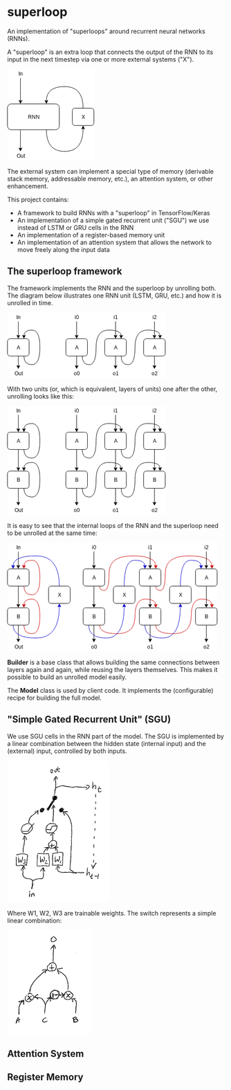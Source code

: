 # superloop

An implementation of "superloops" around recurrent neural networks (RNNs).

A "superloop" is an extra loop that connects the output of the RNN to
its input in the next timestep via one or more external systems ("X").

![superloop overview](https://raw.githubusercontent.com/csirmaz/superloop/master/img/superloop1.png)

The external system can implement a special type of memory (derivable stack memory,
addressable memory, etc.), an attention system, or other enhancement.

This project contains:

- A framework to build RNNs with a "superloop" in TensorFlow/Keras
- An implementation of a simple gated recurrent unit ("SGU") we use instead of LSTM or GRU cells in the RNN
- An implementation of a register-based memory unit
- An implementation of an attention system that allows the network to move freely along the input data

## The superloop framework

The framework implements the RNN and the superloop by unrolling both.
The diagram below illustrates one RNN unit (LSTM, GRU, etc.) and how it is
unrolled in time.

![unrolling one unit](https://raw.githubusercontent.com/csirmaz/superloop/master/img/superloop2.png)

With two units (or, which is equivalent, layers of units) one after the other,
unrolling looks like this:

![unrolling two units](https://raw.githubusercontent.com/csirmaz/superloop/master/img/superloop3.png)

It is easy to see that the internal loops of the RNN and the superloop need to be unrolled
at the same time:

![unrolling the superloop](https://raw.githubusercontent.com/csirmaz/superloop/master/img/superloop4.png)

**Builder** is a base class that allows building the same connections between layers
again and again, while reusing the layers themselves. This makes it possible to build
an unrolled model easily.

The **Model** class is used by client code. It implements the (configurable) recipe for building the full model.

## "Simple Gated Recurrent Unit" (SGU)

We use SGU cells in the RNN part of the model.
The SGU is implemented by a linear combination between the hidden state (internal input) and the (external) input, controlled
by both inputs.

![sgu](https://raw.githubusercontent.com/csirmaz/superloop/master/img/sgu1.png)

Where W1, W2, W3 are trainable weights. The switch represents a simple linear combination:

![switch](https://raw.githubusercontent.com/csirmaz/superloop/master/img/sgu2.png)

## Attention System

## Register Memory